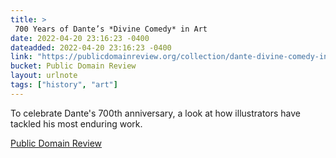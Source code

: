 ```yaml
---
title: > 
 700 Years of Dante’s *Divine Comedy* in Art
date: 2022-04-20 23:16:23 -0400
dateadded: 2022-04-20 23:16:23 -0400
link: "https://publicdomainreview.org/collection/dante-divine-comedy-in-art"
bucket: Public Domain Review
layout: urlnote
tags: ["history", "art"]
--- 
```

To celebrate Dante's 700th anniversary, a look at how illustrators have tackled his most enduring work.
 <!-- end excerpt --> 
<div class='bucket'><a class='internal-link' href='/buckets/public-domain-review'>Public Domain Review</a></div> 
